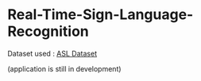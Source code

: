 # Real-Time-Sign-Language-Recognition

Dataset used : [ASL Dataset](https://drive.google.com/drive/folders/1v3EWedumUJ64xmrPOfQ7e3GJ5K-GC45d?usp=sharing)

(application is still in development)
